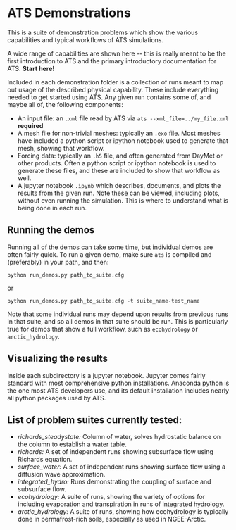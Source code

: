 ATS Demonstrations
==================

This is a suite of demonstration problems which show the various capabilities and typical workflows of ATS simulations.

A wide range of capabilities are shown here -- this is really meant to be the first introduction to ATS and the primary introductory documentation for ATS.  **Start here!**

Included in each demonstration folder is a collection of runs meant to map out usage of the described physical capability.  These include everything needed to get started using ATS.  Any given run contains some of, and maybe all of, the following components:

* An input file: an `.xml` file read by ATS via `ats --xml_file=../my_file.xml` **required**
* A mesh file for non-trivial meshes: typically an `.exo` file.  Most meshes have included a python script or ipython notebook used to generate that mesh, showing that workflow.
* Forcing data: typically an `.h5` file, and often generated from DayMet or other products.  Often a python script or ipython notebook is used to generate these files, and these are included to show that workflow as well.
* A jupyter notebook `.ipynb` which describes, documents, and plots the results from the given run.  Note these can be viewed, including plots, without even running the simulation.  This is where to understand what is being done in each run.

Running the demos
---------------------

Running all of the demos can take some time, but individual demos are often fairly quick.  To run a given demo, make sure `ats` is compiled and (preferably) in your path, and then:

```python run_demos.py path_to_suite.cfg```

or

```python run_demos.py path_to_suite.cfg -t suite_name-test_name```

Note that some individual runs may depend upon results from previous runs in that suite, and so all demos in that suite should be run.  This is particularly true for demos that show a full workflow, such as `ecohydrology` or `arctic_hydrology`.


Visualizing the results
------------------------

Inside each subdirectory is a jupyter notebook.  Jupyter comes fairly standard with most comprehensive python installations.  Anaconda python is the one most ATS developers use, and its default installation includes nearly all python packages used by ATS.


List of problem suites currently tested:
--------------------------------------------

* _richards_steadystate:_ Column of water, solves hydrostatic balance on the column to establish a water table.
* _richards:_ A set of independent runs showing subsurface flow using Richards equation.
* _surface_water:_ A set of independent runs showing surface flow using a diffusion wave approximation.
* _integrated_hydro:_ Runs demonstrating the coupling of surface and subsurface flow.
* _ecohydrology:_ A suite of runs, showing the variety of options for including evaporation and transpiration in runs of integrated hydrology.
* _arctic_hydrology:_ A suite of runs, showing how ecohydrology is typically done in permafrost-rich soils, especially as used in NGEE-Arctic.

